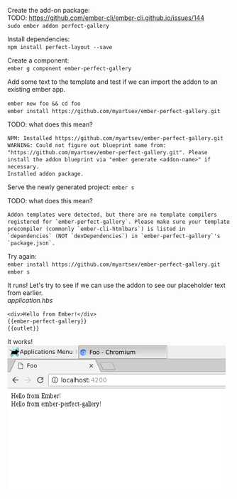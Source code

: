 Create the add-on package:  
TODO: https://github.com/ember-cli/ember-cli.github.io/issues/144  
`sudo ember addon perfect-gallery`

Install dependencies:  
`npm install perfect-layout --save`

Create a component:  
`ember g component ember-perfect-gallery`

Add some text to the template and test if we can import the addon to an existing ember app.

`ember new foo && cd foo`  
`ember install https://github.com/myartsev/ember-perfect-gallery.git
`  

TODO: what does this mean?
```
NPM: Installed https://github.com/myartsev/ember-perfect-gallery.git
WARNING: Could not figure out blueprint name from: "https://github.com/myartsev/ember-perfect-gallery.git". Please install the addon blueprint via "ember generate <addon-name>" if necessary.
Installed addon package.
```

Serve the newly generated project:
`ember s`

TODO: what does this mean?
```
Addon templates were detected, but there are no template compilers registered for `ember-perfect-gallery`. Please make sure your template precompiler (commonly `ember-cli-htmlbars`) is listed in `dependencies` (NOT `devDependencies`) in `ember-perfect-gallery`'s `package.json`.

```

Try again:  
`ember install https://github.com/myartsev/ember-perfect-gallery.git
`  
`ember s`

It runs! Let's try to see if we can use the addon to see our placeholder text from earlier.  
*application.hbs*  
```
<div>Hello from Ember!</div>
{{ember-perfect-gallery}}
{{outlet}}
```

It works!  
![](1.png)
